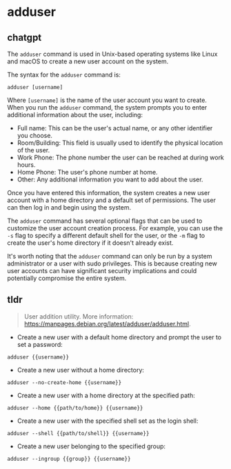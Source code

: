 # adduser 
## chatgpt 
The `adduser` command is used in Unix-based operating systems like Linux and macOS to create a new user account on the system.

The syntax for the `adduser` command is:

```
adduser [username]
```

Where `[username]` is the name of the user account you want to create. When you run the `adduser` command, the system prompts you to enter additional information about the user, including:

- Full name: This can be the user's actual name, or any other identifier you choose.
- Room/Building: This field is usually used to identify the physical location of the user.
- Work Phone: The phone number the user can be reached at during work hours.
- Home Phone: The user's phone number at home.
- Other: Any additional information you want to add about the user.

Once you have entered this information, the system creates a new user account with a home directory and a default set of permissions. The user can then log in and begin using the system. 

The `adduser` command has several optional flags that can be used to customize the user account creation process. For example, you can use the `-s` flag to specify a different default shell for the user, or the `-m` flag to create the user's home directory if it doesn't already exist. 

It's worth noting that the `adduser` command can only be run by a system administrator or a user with sudo privileges. This is because creating new user accounts can have significant security implications and could potentially compromise the entire system. 

## tldr 
 
> User addition utility.
> More information: <https://manpages.debian.org/latest/adduser/adduser.html>.

- Create a new user with a default home directory and prompt the user to set a password:

`adduser {{username}}`

- Create a new user without a home directory:

`adduser --no-create-home {{username}}`

- Create a new user with a home directory at the specified path:

`adduser --home {{path/to/home}} {{username}}`

- Create a new user with the specified shell set as the login shell:

`adduser --shell {{path/to/shell}} {{username}}`

- Create a new user belonging to the specified group:

`adduser --ingroup {{group}} {{username}}`
